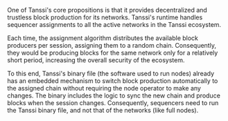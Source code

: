 One of Tanssi's core propositions is that it provides decentralized and trustless block production for its networks. Tanssi's runtime handles sequencer assignments to all the active networks in the Tanssi ecosystem.

Each time, the assignment algorithm distributes the available block producers per session, assigning them to a random chain. Consequently, they would be producing blocks for the same network only for a relatively short period, increasing the overall security of the ecosystem.

To this end, Tanssi's binary file (the software used to run nodes) already has an embedded mechanism to switch block production automatically to the assigned chain without requiring the node operator to make any changes. The binary includes the logic to sync the new chain and produce blocks when the session changes. Consequently, sequencers need to run the Tanssi binary file, and not that of the networks (like full nodes).
